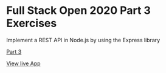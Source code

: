 # Full Stack Open 2020 Part 3 Exercises 

Implement a REST API in Node.js by using the Express library

[Part 3](https://fullstackopen.com/en/part3/) 

[View live App](https://phonebook-api-007.herokuapp.com/api/persons/) 